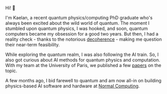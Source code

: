 Hi! :wave:

I'm Kaelan, a recent quantum physics/computing PhD graduate who's always been excited about the wild world of quantum. The moment I stumbled upon quantum physics, I was hooked, and soon, quantum computers became my obsession for a good two years. But then, I had a reality check - thanks to the notorious [decoherence](https://en.wikipedia.org/wiki/Quantum_decoherence) - making me question their near-term feasibility.

While exploring the quantum realm, I was also following the AI train. So, I also got curious about AI methods for quantum physics and computation. With my team at the University of Paris, we published a few [papers](https://scholar.google.com/citations?user=iM2qRCkAAAAJ) on the topic.

A few months ago, I bid farewell to quantum and am now all-in on building physics-based AI software and hardware at [Normal Computing](https://github.com/normal-computing).
